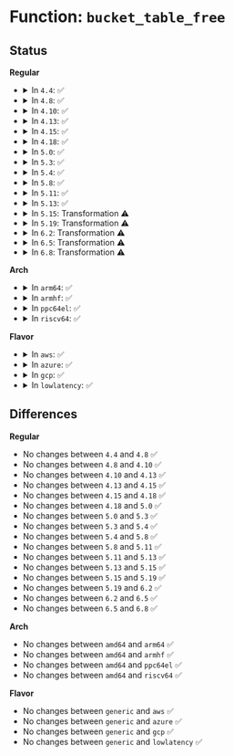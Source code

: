 # Function: <code>bucket_table_free</code>

## Status
<b>Regular</b>
<ul>
<li>
<details>
<summary>In <code>4.4</code>: ✅</summary>

```c
void bucket_table_free(const struct bucket_table *tbl);
```

**Collision:** Unique Static

**Inline:** No

**Transformation:** False

**Instances:**

```
In lib/rhashtable.c (ffffffff813fff40)
Location: lib/rhashtable.c:98
Inline: False
Direct callers:
  - lib/rhashtable.c:bucket_table_free_rcu
  - lib/rhashtable.c:rhashtable_free_and_destroy
  - lib/rhashtable.c:bucket_table_alloc
  - lib/rhashtable.c:rhashtable_insert_rehash
  - lib/rhashtable.c:rht_deferred_worker
  - lib/rhashtable.c:rht_deferred_worker
```
**Symbols:**

```
ffffffff813fff40-ffffffff813fff61: bucket_table_free (STB_LOCAL)
```
</details>
</li>
<li>
<details>
<summary>In <code>4.8</code>: ✅</summary>

```c
void bucket_table_free(const struct bucket_table *tbl);
```

**Collision:** Unique Static

**Inline:** No

**Transformation:** False

**Instances:**

```
In lib/rhashtable.c (ffffffff81447670)
Location: lib/rhashtable.c:102
Inline: False
Direct callers:
  - lib/rhashtable.c:rhashtable_free_and_destroy
  - lib/rhashtable.c:rhashtable_insert_rehash
  - lib/rhashtable.c:rht_deferred_worker
  - lib/rhashtable.c:rht_deferred_worker
  - lib/rhashtable.c:bucket_table_alloc
  - lib/rhashtable.c:bucket_table_free_rcu
```
**Symbols:**

```
ffffffff81447670-ffffffff81447691: bucket_table_free (STB_LOCAL)
```
</details>
</li>
<li>
<details>
<summary>In <code>4.10</code>: ✅</summary>

```c
void bucket_table_free(const struct bucket_table *tbl);
```

**Collision:** Unique Static

**Inline:** No

**Transformation:** False

**Instances:**

```
In lib/rhashtable.c (ffffffff81465ff0)
Location: lib/rhashtable.c:102
Inline: False
Direct callers:
  - lib/rhashtable.c:rhashtable_free_and_destroy
  - lib/rhashtable.c:rhashtable_insert_slow
  - lib/rhashtable.c:rht_deferred_worker
  - lib/rhashtable.c:rht_deferred_worker
  - lib/rhashtable.c:bucket_table_alloc
  - lib/rhashtable.c:bucket_table_free_rcu
```
**Symbols:**

```
ffffffff81465ff0-ffffffff81466011: bucket_table_free (STB_LOCAL)
```
</details>
</li>
<li>
<details>
<summary>In <code>4.13</code>: ✅</summary>

```c
void bucket_table_free(const struct bucket_table *tbl);
```

**Collision:** Unique Static

**Inline:** No

**Transformation:** False

**Instances:**

```
In lib/rhashtable.c (ffffffff8146b220)
Location: lib/rhashtable.c:138
Inline: False
Direct callers:
  - lib/rhashtable.c:rhashtable_free_and_destroy
  - lib/rhashtable.c:rhashtable_insert_slow
  - lib/rhashtable.c:rhashtable_rehash_alloc
  - lib/rhashtable.c:bucket_table_alloc
  - lib/rhashtable.c:bucket_table_free_rcu
```
**Symbols:**

```
ffffffff8146b220-ffffffff8146b29a: bucket_table_free (STB_LOCAL)
```
</details>
</li>
<li>
<details>
<summary>In <code>4.15</code>: ✅</summary>

```c
void bucket_table_free(const struct bucket_table *tbl);
```

**Collision:** Unique Static

**Inline:** No

**Transformation:** False

**Instances:**

```
In lib/rhashtable.c (ffffffff81497510)
Location: lib/rhashtable.c:138
Inline: False
Direct callers:
  - lib/rhashtable.c:rhashtable_free_and_destroy
  - lib/rhashtable.c:rhashtable_insert_slow
  - lib/rhashtable.c:rhashtable_rehash_alloc
  - lib/rhashtable.c:bucket_table_alloc
  - lib/rhashtable.c:bucket_table_free_rcu
```
**Symbols:**

```
ffffffff81497510-ffffffff8149758a: bucket_table_free (STB_LOCAL)
```
</details>
</li>
<li>
<details>
<summary>In <code>4.18</code>: ✅</summary>

```c
void bucket_table_free(const struct bucket_table *tbl);
```

**Collision:** Unique Static

**Inline:** No

**Transformation:** False

**Instances:**

```
In lib/rhashtable.c (ffffffff814cc3d0)
Location: lib/rhashtable.c:102
Inline: False
Direct callers:
  - lib/rhashtable.c:rhashtable_free_and_destroy
  - lib/rhashtable.c:rhashtable_insert_slow
  - lib/rhashtable.c:rhashtable_rehash_alloc
  - lib/rhashtable.c:bucket_table_alloc
  - lib/rhashtable.c:bucket_table_free_rcu
```
**Symbols:**

```
ffffffff814cc3d0-ffffffff814cc449: bucket_table_free (STB_LOCAL)
```
</details>
</li>
<li>
<details>
<summary>In <code>5.0</code>: ✅</summary>

```c
void bucket_table_free(const struct bucket_table *tbl);
```

**Collision:** Unique Static

**Inline:** No

**Transformation:** False

**Instances:**

```
In lib/rhashtable.c (ffffffff814e0800)
Location: lib/rhashtable.c:102
Inline: False
Direct callers:
  - lib/rhashtable.c:rhashtable_free_and_destroy
  - lib/rhashtable.c:rhashtable_insert_slow
  - lib/rhashtable.c:rhashtable_rehash_alloc
  - lib/rhashtable.c:bucket_table_free_rcu
```
**Symbols:**

```
ffffffff814e0800-ffffffff814e0879: bucket_table_free (STB_LOCAL)
```
</details>
</li>
<li>
<details>
<summary>In <code>5.3</code>: ✅</summary>

```c
void bucket_table_free(const struct bucket_table *tbl);
```

**Collision:** Unique Static

**Inline:** No

**Transformation:** False

**Instances:**

```
In lib/rhashtable.c (ffffffff8150c820)
Location: lib/rhashtable.c:100
Inline: False
Direct callers:
  - lib/rhashtable.c:rhashtable_free_and_destroy
  - lib/rhashtable.c:rhashtable_insert_slow
  - lib/rhashtable.c:bucket_table_free_rcu
```
**Symbols:**

```
ffffffff8150c820-ffffffff8150c88d: bucket_table_free (STB_LOCAL)
```
</details>
</li>
<li>
<details>
<summary>In <code>5.4</code>: ✅</summary>

```c
void bucket_table_free(const struct bucket_table *tbl);
```

**Collision:** Unique Static

**Inline:** No

**Transformation:** False

**Instances:**

```
In lib/rhashtable.c (ffffffff8152a670)
Location: lib/rhashtable.c:100
Inline: False
Direct callers:
  - lib/rhashtable.c:rhashtable_free_and_destroy
  - lib/rhashtable.c:rhashtable_insert_slow
  - lib/rhashtable.c:bucket_table_free_rcu
```
**Symbols:**

```
ffffffff8152a670-ffffffff8152a6dd: bucket_table_free (STB_LOCAL)
```
</details>
</li>
<li>
<details>
<summary>In <code>5.8</code>: ✅</summary>

```c
void bucket_table_free(const struct bucket_table *tbl);
```

**Collision:** Unique Static

**Inline:** No

**Transformation:** False

**Instances:**

```
In lib/rhashtable.c (ffffffff8158e6c0)
Location: lib/rhashtable.c:109
Inline: False
Direct callers:
  - lib/rhashtable.c:rhashtable_destroy
  - lib/rhashtable.c:rhashtable_insert_rehash
  - lib/rhashtable.c:rht_deferred_worker
  - lib/rhashtable.c:rhashtable_shrink
  - lib/rhashtable.c:bucket_table_free_rcu
```
**Symbols:**

```
ffffffff8158e6c0-ffffffff8158e728: bucket_table_free (STB_LOCAL)
```
</details>
</li>
<li>
<details>
<summary>In <code>5.11</code>: ✅</summary>

```c
void bucket_table_free(const struct bucket_table *tbl);
```

**Collision:** Unique Static

**Inline:** No

**Transformation:** False

**Instances:**

```
In lib/rhashtable.c (ffffffff815ab230)
Location: lib/rhashtable.c:109
Inline: False
Direct callers:
  - lib/rhashtable.c:rhashtable_destroy
  - lib/rhashtable.c:rhashtable_insert_rehash
  - lib/rhashtable.c:rht_deferred_worker
  - lib/rhashtable.c:bucket_table_free_rcu
```
**Symbols:**

```
ffffffff815ab230-ffffffff815ab298: bucket_table_free (STB_LOCAL)
```
</details>
</li>
<li>
<details>
<summary>In <code>5.13</code>: ✅</summary>

```c
void bucket_table_free(const struct bucket_table *tbl);
```

**Collision:** Unique Static

**Inline:** No

**Transformation:** False

**Instances:**

```
In lib/rhashtable.c (ffffffff815b6290)
Location: lib/rhashtable.c:109
Inline: False
Direct callers:
  - lib/rhashtable.c:rhashtable_destroy
  - lib/rhashtable.c:rhashtable_try_insert
  - lib/rhashtable.c:rht_deferred_worker
  - lib/rhashtable.c:bucket_table_free_rcu
```
**Symbols:**

```
ffffffff815b6290-ffffffff815b6348: bucket_table_free (STB_LOCAL)
```
</details>
</li>
<li>
<details>
<summary>In <code>5.15</code>: Transformation ⚠️</summary>

```c
void bucket_table_free(const struct bucket_table *tbl);
```

**Collision:** Unique Static

**Inline:** No

**Transformation:** True

**Instances:**

```
In lib/rhashtable.c (0)
Location: lib/rhashtable.c:109
Inline: False
Direct callers:
  - lib/rhashtable.c:rhashtable_destroy
  - lib/rhashtable.c:rhashtable_try_insert
  - lib/rhashtable.c:rht_deferred_worker
  - lib/rhashtable.c:bucket_table_free_rcu
```
**Symbols:**

```
ffffffff8161c7b0-ffffffff8161c876: bucket_table_free (STB_LOCAL)
ffffffff81cdac3d-ffffffff81cdac83: bucket_table_free.cold (STB_LOCAL)
```
</details>
</li>
<li>
<details>
<summary>In <code>5.19</code>: Transformation ⚠️</summary>

```c
void bucket_table_free(const struct bucket_table *tbl);
```

**Collision:** Unique Static

**Inline:** No

**Transformation:** True

**Instances:**

```
In lib/rhashtable.c (0)
Location: lib/rhashtable.c:109
Inline: False
Direct callers:
  - lib/rhashtable.c:rhashtable_destroy
  - lib/rhashtable.c:rhashtable_try_insert
  - lib/rhashtable.c:rht_deferred_worker
  - lib/rhashtable.c:bucket_table_free_rcu
```
**Symbols:**

```
ffffffff816e9fc0-ffffffff816ea097: bucket_table_free (STB_LOCAL)
ffffffff81e9350e-ffffffff81e93554: bucket_table_free.cold (STB_LOCAL)
```
</details>
</li>
<li>
<details>
<summary>In <code>6.2</code>: Transformation ⚠️</summary>

```c
void bucket_table_free(const struct bucket_table *tbl);
```

**Collision:** Unique Static

**Inline:** No

**Transformation:** True

**Instances:**

```
In lib/rhashtable.c (0)
Location: lib/rhashtable.c:109
Inline: False
Direct callers:
  - lib/rhashtable.c:rhashtable_destroy
  - lib/rhashtable.c:rhashtable_try_insert
  - lib/rhashtable.c:rht_deferred_worker
  - lib/rhashtable.c:bucket_table_free_rcu
```
**Symbols:**

```
ffffffff817da1d0-ffffffff817da2a7: bucket_table_free (STB_LOCAL)
ffffffff8207867a-ffffffff820786c0: bucket_table_free.cold (STB_LOCAL)
```
</details>
</li>
<li>
<details>
<summary>In <code>6.5</code>: Transformation ⚠️</summary>

```c
void bucket_table_free(const struct bucket_table *tbl);
```

**Collision:** Unique Static

**Inline:** No

**Transformation:** True

**Instances:**

```
In lib/rhashtable.c (0)
Location: lib/rhashtable.c:109
Inline: False
Direct callers:
  - lib/rhashtable.c:rhashtable_destroy
  - lib/rhashtable.c:rhashtable_try_insert
  - lib/rhashtable.c:rht_deferred_worker
  - lib/rhashtable.c:bucket_table_free_rcu
```
**Symbols:**

```
ffffffff81819560-ffffffff81819637: bucket_table_free (STB_LOCAL)
ffffffff820f8bf6-ffffffff820f8c41: bucket_table_free.cold (STB_LOCAL)
```
</details>
</li>
<li>
<details>
<summary>In <code>6.8</code>: Transformation ⚠️</summary>

```c
void bucket_table_free(const struct bucket_table *tbl);
```

**Collision:** Unique Static

**Inline:** No

**Transformation:** True

**Instances:**

```
In lib/rhashtable.c (0)
Location: lib/rhashtable.c:109
Inline: False
Direct callers:
  - lib/rhashtable.c:rhashtable_destroy
  - lib/rhashtable.c:rhashtable_try_insert
  - lib/rhashtable.c:rht_deferred_worker
  - lib/rhashtable.c:bucket_table_free_rcu
```
**Symbols:**

```
ffffffff8185e8b0-ffffffff8185e987: bucket_table_free (STB_LOCAL)
ffffffff821d6717-ffffffff821d6762: bucket_table_free.cold (STB_LOCAL)
```
</details>
</li>
</ul>
<b>Arch</b>
<ul>
<li>
<details>
<summary>In <code>arm64</code>: ✅</summary>

```c
void bucket_table_free(const struct bucket_table *tbl);
```

**Collision:** Unique Static

**Inline:** No

**Transformation:** False

**Instances:**

```
In lib/rhashtable.c (ffff800010635af8)
Location: lib/rhashtable.c:100
Inline: False
Direct callers:
  - lib/rhashtable.c:rhashtable_free_and_destroy
  - lib/rhashtable.c:rhashtable_insert_slow
  - lib/rhashtable.c:bucket_table_free_rcu
```
**Symbols:**

```
ffff800010635af8-ffff800010635b94: bucket_table_free (STB_LOCAL)
```
</details>
</li>
<li>
<details>
<summary>In <code>armhf</code>: ✅</summary>

```c
void bucket_table_free(const struct bucket_table *tbl);
```

**Collision:** Unique Static

**Inline:** No

**Transformation:** False

**Instances:**

```
In lib/rhashtable.c (c07dba00)
Location: lib/rhashtable.c:100
Inline: False
Direct callers:
  - lib/rhashtable.c:rhashtable_free_and_destroy
  - lib/rhashtable.c:rhashtable_insert_slow
  - lib/rhashtable.c:rhashtable_rehash_alloc
  - lib/rhashtable.c:bucket_table_free_rcu
```
**Symbols:**

```
c07dba00-c07dba70: bucket_table_free (STB_LOCAL)
```
</details>
</li>
<li>
<details>
<summary>In <code>ppc64el</code>: ✅</summary>

```c
void bucket_table_free(const struct bucket_table *tbl);
```

**Collision:** Unique Static

**Inline:** No

**Transformation:** False

**Instances:**

```
In lib/rhashtable.c (c0000000007db5a0)
Location: lib/rhashtable.c:100
Inline: False
Direct callers:
  - lib/rhashtable.c:rhashtable_free_and_destroy
  - lib/rhashtable.c:rhashtable_insert_slow
  - lib/rhashtable.c:bucket_table_free_rcu
```
**Symbols:**

```
c0000000007db5a0-c0000000007db694: bucket_table_free (STB_LOCAL)
```
</details>
</li>
<li>
<details>
<summary>In <code>riscv64</code>: ✅</summary>

```c
void bucket_table_free(const struct bucket_table *tbl);
```

**Collision:** Unique Static

**Inline:** No

**Transformation:** False

**Instances:**

```
In lib/rhashtable.c (ffffffe0004632b0)
Location: lib/rhashtable.c:100
Inline: False
Direct callers:
  - lib/rhashtable.c:rhashtable_free_and_destroy
  - lib/rhashtable.c:rhashtable_insert_slow
  - lib/rhashtable.c:bucket_table_free_rcu
```
**Symbols:**

```
ffffffe0004632b0-ffffffe000463328: bucket_table_free (STB_LOCAL)
```
</details>
</li>
</ul>
<b>Flavor</b>
<ul>
<li>
<details>
<summary>In <code>aws</code>: ✅</summary>

```c
void bucket_table_free(const struct bucket_table *tbl);
```

**Collision:** Unique Static

**Inline:** No

**Transformation:** False

**Instances:**

```
In lib/rhashtable.c (ffffffff81522c50)
Location: lib/rhashtable.c:100
Inline: False
Direct callers:
  - lib/rhashtable.c:rhashtable_free_and_destroy
  - lib/rhashtable.c:rhashtable_insert_slow
  - lib/rhashtable.c:bucket_table_free_rcu
```
**Symbols:**

```
ffffffff81522c50-ffffffff81522cbd: bucket_table_free (STB_LOCAL)
```
</details>
</li>
<li>
<details>
<summary>In <code>azure</code>: ✅</summary>

```c
void bucket_table_free(const struct bucket_table *tbl);
```

**Collision:** Unique Static

**Inline:** No

**Transformation:** False

**Instances:**

```
In lib/rhashtable.c (ffffffff81512f30)
Location: lib/rhashtable.c:100
Inline: False
Direct callers:
  - lib/rhashtable.c:rhashtable_free_and_destroy
  - lib/rhashtable.c:rhashtable_insert_slow
  - lib/rhashtable.c:bucket_table_free_rcu
```
**Symbols:**

```
ffffffff81512f30-ffffffff81512f9d: bucket_table_free (STB_LOCAL)
```
</details>
</li>
<li>
<details>
<summary>In <code>gcp</code>: ✅</summary>

```c
void bucket_table_free(const struct bucket_table *tbl);
```

**Collision:** Unique Static

**Inline:** No

**Transformation:** False

**Instances:**

```
In lib/rhashtable.c (ffffffff8151ece0)
Location: lib/rhashtable.c:100
Inline: False
Direct callers:
  - lib/rhashtable.c:rhashtable_free_and_destroy
  - lib/rhashtable.c:rhashtable_insert_slow
  - lib/rhashtable.c:bucket_table_free_rcu
```
**Symbols:**

```
ffffffff8151ece0-ffffffff8151ed4d: bucket_table_free (STB_LOCAL)
```
</details>
</li>
<li>
<details>
<summary>In <code>lowlatency</code>: ✅</summary>

```c
void bucket_table_free(const struct bucket_table *tbl);
```

**Collision:** Unique Static

**Inline:** No

**Transformation:** False

**Instances:**

```
In lib/rhashtable.c (ffffffff81538680)
Location: lib/rhashtable.c:100
Inline: False
Direct callers:
  - lib/rhashtable.c:rhashtable_free_and_destroy
  - lib/rhashtable.c:rhashtable_insert_slow
  - lib/rhashtable.c:bucket_table_free_rcu
```
**Symbols:**

```
ffffffff81538680-ffffffff815386ed: bucket_table_free (STB_LOCAL)
```
</details>
</li>
</ul>

## Differences
<b>Regular</b>
<ul>
<li>
No changes between <code>4.4</code> and <code>4.8</code> ✅
</li>
<li>
No changes between <code>4.8</code> and <code>4.10</code> ✅
</li>
<li>
No changes between <code>4.10</code> and <code>4.13</code> ✅
</li>
<li>
No changes between <code>4.13</code> and <code>4.15</code> ✅
</li>
<li>
No changes between <code>4.15</code> and <code>4.18</code> ✅
</li>
<li>
No changes between <code>4.18</code> and <code>5.0</code> ✅
</li>
<li>
No changes between <code>5.0</code> and <code>5.3</code> ✅
</li>
<li>
No changes between <code>5.3</code> and <code>5.4</code> ✅
</li>
<li>
No changes between <code>5.4</code> and <code>5.8</code> ✅
</li>
<li>
No changes between <code>5.8</code> and <code>5.11</code> ✅
</li>
<li>
No changes between <code>5.11</code> and <code>5.13</code> ✅
</li>
<li>
No changes between <code>5.13</code> and <code>5.15</code> ✅
</li>
<li>
No changes between <code>5.15</code> and <code>5.19</code> ✅
</li>
<li>
No changes between <code>5.19</code> and <code>6.2</code> ✅
</li>
<li>
No changes between <code>6.2</code> and <code>6.5</code> ✅
</li>
<li>
No changes between <code>6.5</code> and <code>6.8</code> ✅
</li>
</ul>
<b>Arch</b>
<ul>
<li>
No changes between <code>amd64</code> and <code>arm64</code> ✅
</li>
<li>
No changes between <code>amd64</code> and <code>armhf</code> ✅
</li>
<li>
No changes between <code>amd64</code> and <code>ppc64el</code> ✅
</li>
<li>
No changes between <code>amd64</code> and <code>riscv64</code> ✅
</li>
</ul>
<b>Flavor</b>
<ul>
<li>
No changes between <code>generic</code> and <code>aws</code> ✅
</li>
<li>
No changes between <code>generic</code> and <code>azure</code> ✅
</li>
<li>
No changes between <code>generic</code> and <code>gcp</code> ✅
</li>
<li>
No changes between <code>generic</code> and <code>lowlatency</code> ✅
</li>
</ul>
